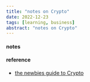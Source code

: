 ```yaml
---
title: "notes on Crypto"
date: 2022-12-23
tags: [learning, business]
abstract: "notes on Crypto"
---
```


#### notes  


#### reference
* [the newbies guide to Crypto](https://helpthisbook.com/sunny/the-newbies-guide-to-crypto)